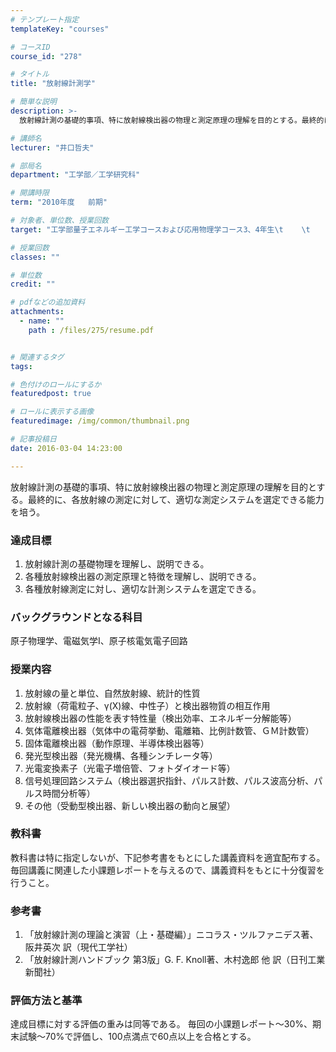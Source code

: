 ```yaml
---
# テンプレート指定
templateKey: "courses"

# コースID
course_id: "278"

# タイトル
title: "放射線計測学"

# 簡単な説明
description: >-
  放射線計測の基礎的事項、特に放射線検出器の物理と測定原理の理解を目的とする。最終的に、各放射線の測定に対して、適切な測定システムを選定できる能力を培う。...

# 講師名
lecturer: "井口哲夫"

# 部局名
department: "工学部／工学研究科"

# 開講時限
term: "2010年度	前期"

# 対象者、単位数、授業回数
target: "工学部量子エネルギー工学コースおよび応用物理学コース3、4年生\t    \t    \t    \t    2単位、週1回全15回"

# 授業回数
classes: ""

# 単位数
credit: ""

# pdfなどの追加資料
attachments: 
  - name: "" 
    path : /files/275/resume.pdf


# 関連するタグ
tags:

# 色付けのロールにするか
featuredpost: true

# ロールに表示する画像
featuredimage: /img/common/thumbnail.png

# 記事投稿日
date: 2016-03-04 14:23:00

---
```

放射線計測の基礎的事項、特に放射線検出器の物理と測定原理の理解を目的とする。最終的に、各放射線の測定に対して、適切な測定システムを選定できる能力を培う。


### 達成目標

  1. 放射線計測の基礎物理を理解し、説明できる。
  2. 各種放射線検出器の測定原理と特徴を理解し、説明できる。
  3. 各種放射線測定に対し、適切な計測システムを選定できる。

### バックグラウンドとなる科目

原子物理学、電磁気学I、原子核電気電子回路

### 授業内容

  1. 放射線の量と単位、自然放射線、統計的性質
  2. 放射線（荷電粒子、&gamma;(X)線、中性子）と検出器物質の相互作用
  3. 放射線検出器の性能を表す特性量（検出効率、エネルギー分解能等）
  4. 気体電離検出器（気体中の電荷挙動、電離箱、比例計数管、ＧＭ計数管）
  5. 固体電離検出器（動作原理、半導体検出器等）
  6. 発光型検出器（発光機構、各種シンチレータ等）
  7. 光電変換素子（光電子増倍管、フォトダイオード等）
  8. 信号処理回路システム（検出器選択指針、パルス計数、パルス波高分析、パルス時間分析等）
  9. その他（受動型検出器、新しい検出器の動向と展望）

### 教科書

教科書は特に指定しないが、下記参考書をもとにした講義資料を適宜配布する。 毎回講義に関連した小課題レポートを与えるので、講義資料をもとに十分復習を行うこと。 

### 参考書

  1. 「放射線計測の理論と演習（上・基礎編）」ニコラス・ツルファニデス著、阪井英次 訳（現代工学社）
  2. 「放射線計測ハンドブック 第3版」G. F. Knoll著、木村逸郎 他 訳（日刊工業新聞社）



### 評価方法と基準

達成目標に対する評価の重みは同等である。 毎回の小課題レポート〜30%、期末試験〜70%で評価し、100点満点で60点以上を合格とする。
